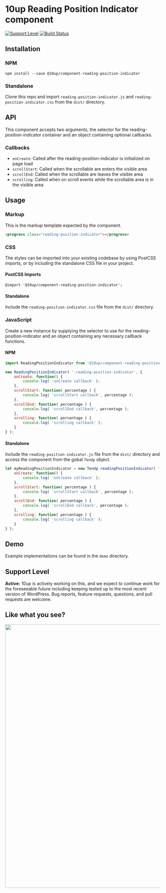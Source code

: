 # 10up Reading Position Indicator component

[![Support Level](https://img.shields.io/badge/support-active-green.svg)](#support-level) [![Build Status][cli-img]][cli-url]

[cli-img]: https://travis-ci.org/10up/component-reading-position-indicator.svg?branch=master
[cli-url]: https://travis-ci.org/10up/component-reading-position-indicator

## Installation

### NPM
`npm install --save @10up/component-reading-position-indicator`

### Standalone
Clone this repo and import `reading-position-indicator.js` and `reading-position-indicator.css` from the `dist/` directory.

## API

This component accepts two arguments, the selector for the reading-position-indicator container and an object containing optional callbacks.

### Callbacks

- `onCreate`: Called after the reading-position-indicator is initialized on page load
- `scrollStart`: Called when the scrollable are enters the visible area
- `scrollEnd`: Called when the scrollable are leaves the visible area
- `scrolling`: Called when on scroll events while the scrollable area is in the visible area

## Usage

### Markup

This is the markup template expected by the component.

```html
<progress class="reading-position-indicator"></progress>
```

### CSS

The styles can be imported into your existing codebase by using PostCSS imports, or by including the standalone CSS file in your project.

#### PostCSS Imports
`@import '@10up/component-reading-position-indicator';`

#### Standalone
Include the `reading-position-indicator.css` file from the `dist/` directory.

### JavaScript

Create a new instance by supplying the selector to use for the reading-position-indicator and an object containing any necessary callback functions.

#### NPM

```javascript
import ReadingPositionIndicator from '@10up/component-reading-position-indicator';

new ReadingPositionIndicator( '.reading-position-indicator', {
	onCreate: function() {
		console.log( 'onCreate callback' );
	},
	scrollStart: function( percentage ) {
		console.log( 'scrollStart callback', percentage );
	},
	scrollEnd: function( percentage ) {
		console.log( 'scrollEnd callback', percentage );
	},
	scrolling: function( percentage ) {
		console.log( 'scrolling callback' );
	}
} );
```

#### Standalone

Include the `reading-position-indicator.js` file from the `dist/` directory and access the component from the gobal `TenUp` object.

```javascript
let myReadingPositionIndicator = new TenUp.readingPositionIndicator( '.reading-position-indicator', {
	onCreate: function() {
		console.log( 'onCreate callback' );
	},
	scrollStart: function( percentage ) {
		console.log( 'scrollStart callback', percentage );
	},
	scrollEnd: function( percentage ) {
		console.log( 'scrollEnd callback', percentage );
	},
	scrolling: function( percentage ) {
		console.log( 'scrolling callback' );
	}
} );
```

## Demo

Example implementations can be found in the `demo` directory.

## Support Level

**Active:** 10up is actively working on this, and we expect to continue work for the foreseeable future including keeping tested up to the most recent version of WordPress.  Bug reports, feature requests, questions, and pull requests are welcome.

## Like what you see?

<a href="http://10up.com/contact/"><img src="https://10updotcom-wpengine.s3.amazonaws.com/uploads/2016/10/10up-Github-Banner.png" width="850"></a>
